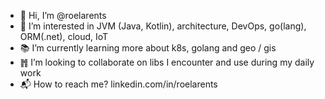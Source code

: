 - 🤘 Hi, I’m @roelarents
- 🔬 I’m interested in JVM (Java, Kotlin), architecture, DevOps, go(lang), ORM(.net), cloud, IoT 
- 📚 I’m currently learning more about k8s, golang and geo / gis
- ䷬ I’m looking to collaborate on libs I encounter and use during my daily work
- 📬 How to reach me? linkedin.com/in/roelarents
